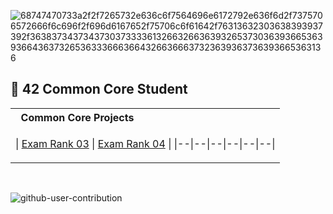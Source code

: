 ![68747470733a2f2f7265732e636c6f7564696e6172792e636f6d2f7375706572666f6c696f2f696d6167652f75706c6f61642f76313632303638393937392f363837343734373037333361326632663639326537303639366536393664363732653633366636643266366637323639363736393665363136](https://user-images.githubusercontent.com/58959408/232639433-cb0aea21-66f0-4508-a771-85e2089c5a87.gif)

## :vampire: 42 Common Core Student

<table>
<tr>
<th align="left"> &nbsp; Common Core Projects</th>
</tr>
<td>

| [Exam Rank 03](https://github.com/pasqualerossi/42-School-Exam-Rank-03)  | [Exam Rank 04](https://github.com/pasqualerossi/42-School-Exam-Rank-04)  |
|--|--|--|--|--|--|

</td>

</tr> </table>

<br>

![github-user-contribution](https://user-images.githubusercontent.com/58959408/157782696-8bc9ca49-ca61-4ab5-8b83-49c4e76c1a8f.svg)
